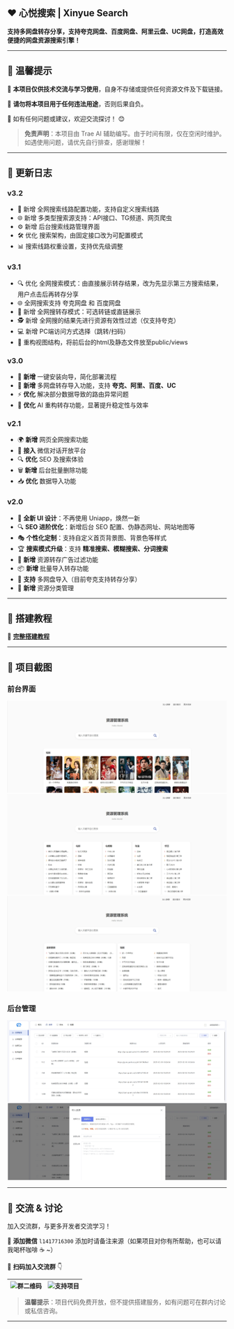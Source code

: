 ## ❤️ 心悦搜索 | Xinyue Search

**支持多网盘转存分享，支持夸克网盘、百度网盘、阿里云盘、UC网盘，打造高效便捷的网盘资源搜索引擎！**

---

## 🔔 温馨提示

📌 **本项目仅供技术交流与学习使用**，自身不存储或提供任何资源文件及下载链接。

📌 **请勿将本项目用于任何违法用途**，否则后果自负。

📌 如有任何问题或建议，欢迎交流探讨！ 😊

> **免责声明**：本项目由 Trae AI 辅助编写。由于时间有限，仅在空闲时维护。如遇使用问题，请优先自行排查，感谢理解！

---

## 🚀 更新日志

### v3.2
- 🔄 新增 全网搜索线路配置功能，支持自定义搜索线路
- 🌐 新增 多类型搜索源支持：API接口、TG频道、网页爬虫
- ⚙️ 新增 后台搜索线路管理界面
- 🛠 优化 搜索架构，由固定接口改为可配置模式
- 📊 搜索线路权重设置，支持优先级调整

### v3.1
- 🔍 优化 全网搜索模式：由直接展示转存结果，改为先显示第三方搜索结果，用户点击后再转存分享
- 🌐 全网搜索支持 夸克网盘 和 百度网盘
- 🔗 新增 全网搜转存模式：可选转链或直链展示
- 🕵️ 新增 全网搜的结果先进行资源有效性过滤（仅支持夸克）
- 💻 新增 PC端访问方式选择（跳转/扫码）
- 🧱 重构视图结构，将前后台的html及静态文件放至public/views

### v3.0
- 🌟 **新增** 一键安装向导，简化部署流程
- 🔗 **新增** 多网盘转存导入功能，支持 **夸克、阿里、百度、UC**
- ⚡ **优化** 解决部分数据导致的路由异常问题
- 🤖 **优化** AI 重构转存功能，显著提升稳定性与效率

### v2.1
- 🌍 **新增** 网页全网搜索功能
- 💬 **接入** 微信对话开放平台
- 🔍 **优化** SEO 及搜索体验
- 🗑 **新增** 后台批量删除功能
- 📥 **优化** 数据导入功能

### v2.0
- 🎨 **全新 UI 设计**：不再使用 Uniapp，焕然一新
- 🔍 **SEO 进阶优化**：新增后台 SEO 配置、伪静态网址、网站地图等
- 🎭 **个性化定制**：支持自定义首页背景图、背景色等样式
- 🏆 **搜索模式升级**：支持 **精准搜索、模糊搜索、分词搜索**
- 🚀 **新增** 资源转存广告过滤功能
- 📦 **新增** 批量导入转存功能
- 🔗 **支持** 多网盘导入（目前夸克支持转存分享）
- 📂 **新增** 资源分类管理

---

## 📖 搭建教程

📌 **<a href="https://tcn6g7hyxvir.feishu.cn/wiki/WYT4wZtrjijeswkI0RSc4ofTnah" target="_blank">完整搭建教程</a>**

---

## 🌟 项目截图

### **前台界面**

![image](github/p3.png)
![image](github/p2.png)
![image](github/p1.png)

### **后台管理**

![image](github/1.png)
![image](github/2.png)

---

## 💬 交流 & 讨论

加入交流群，与更多开发者交流学习！

📌 **添加微信** `l1417716300` 添加时请备注来源（如果项目对你有所帮助，也可以请我喝杯咖啡 ☕️ ~）

📌 **扫码加入交流群** 👇

| <img src="https://www.xinyueso.com/github/qr12.jpg" width="200" alt="群二维码"> | <img src="https://www.xinyueso.com/github/qr9.jpg" width="200" alt="支持项目"> |
| --- | --- |

> **温馨提示**：项目代码免费开放，但不提供搭建服务，如有问题可在群内讨论或私信咨询。

---
